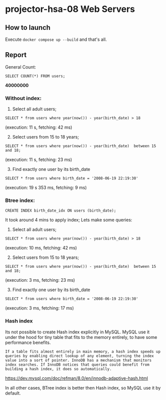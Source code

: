 # projector-hsa-08 Web Servers

## How to launch

Execute `docker compose up --build` and that's all.

## Report

General Count:

```
SELECT COUNT(*) FROM users;
```

**40000000**

### Without index:

1. Select all adult users;

```
SELECT * from users where year(now()) - year(birth_date) > 18
```

(execution: 11 s, fetching: 42 ms)

2. Select users from 15 to 18 years;

```
SELECT * from users where year(now()) - year(birth_date)  between 15 and 18;
```

(execution: 11 s, fetching: 23 ms)

3. Find exactly one user by its birth_date

```
SELECT * from users where birth_date = '2008-06-19 22:19:30'
```

(execution: 19 s 353 ms, fetching: 9 ms)

### Btree index:

``
CREATE INDEX birth_date_idx ON users (birth_date);
``

It took around 4 mins to apply index; Lets make some queries:

1. Select all adult users;

```
SELECT * from users where year(now()) - year(birth_date) > 18
```

(execution: 10 ms, fetching: 42 ms)

2. Select users from 15 to 18 years;

```
SELECT * from users where year(now()) - year(birth_date)  between 15 and 18;
```

(execution: 3 ms, fetching: 23 ms)

3. Find exactly one user by its birth_date

```
SELECT * from users where birth_date = '2008-06-19 22:19:30'
```

(execution: 3 ms, fetching: 17 ms)

### Hash index

Its not possible to create Hash index explicitly in MySQL. MySQL use it under the hood for tiny table that fits
to the memory entirely, to have some performance benefits.

```
If a table fits almost entirely in main memory, a hash index speeds up queries by enabling direct lookup of any element, turning the index value into a sort of pointer. InnoDB has a mechanism that monitors index searches. If InnoDB notices that queries could benefit from building a hash index, it does so automatically.
```

https://dev.mysql.com/doc/refman/8.0/en/innodb-adaptive-hash.html

In all other cases, BTree index is better then Hash index, so MySQL use it by default.
